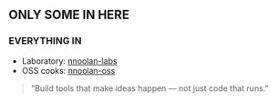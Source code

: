 ## ONLY SOME IN HERE

### EVERYTHING IN 
- Laboratory: [nnoolan-labs](https://github.com/nnolan-labs) 
- OSS cooks: [nnoolan-oss](https://github.com/nnolan-oss)

> “Build tools that make ideas happen — not just code that runs.”
